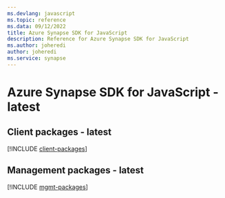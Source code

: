 ```yaml
---
ms.devlang: javascript
ms.topic: reference
ms.data: 09/12/2022
title: Azure Synapse SDK for JavaScript
description: Reference for Azure Synapse SDK for JavaScript
ms.author: joheredi
author: joheredi
ms.service: synapse
---
```

# Azure Synapse SDK for JavaScript - latest

## Client packages - latest
[!INCLUDE [client-packages](synapse-client-index.md)]
## Management packages - latest
[!INCLUDE [mgmt-packages](synapse-mgmt-index.md)]